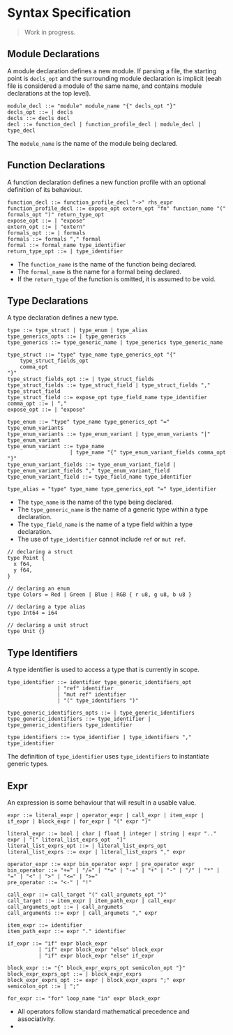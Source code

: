 # Syntax Specification

> Work in progress.

## Module Declarations

A module declaration defines a new module. If parsing a file, the starting point is `decls_opt` and the surrounding module declaration is implicit (eeah file is considered a module of the same name, and contains module declarations at the top level).

```
module_decl ::= "module" module_name "{" decls_opt "}"
decls_opt ::= | decls
decls ::= decls decl
decl ::= function_decl | function_profile_decl | module_decl | type_decl
```

The `module_name` is the name of the module being declared.

## Function Declarations

A function declaration defines a new function profile with an optional definition of its behaviour.

```
function_decl ::= function_profile_decl "->" rhs_expr
function_profile_decl ::= expose_opt extern_opt "fn" function_name "(" formals_opt ")" return_type_opt
expose_opt ::= | "expose"
extern_opt ::= | "extern"
formals_opt ::= | formals
formals ::= formals "," formal
formal ::= formal_name type_identifier
return_type_opt ::= | type_identifier
```

* The `function_name` is the name of the function being declared.
* The `formal_name` is the name for a formal being declared.
* If the `return_type` of the function is omitted, it is assumed to be void.

## Type Declarations

A type declaration defines a new type.

```
type ::= type_struct | type_enum | type_alias
type_generics_opts ::= | type_generics
type_generics ::= type_generic_name | type_generics type_generic_name

type_struct ::= "type" type_name type_generics_opt "{"
    type_struct_fields_opt
    comma_opt
"}"
type_struct_fields_opt ::= | type_struct_fields
type_struct_fields ::= type_struct_field | type_struct_fields "," type_struct_field
type_struct_field ::= expose_opt type_field_name type_identifier
comma_opt ::= | ","
expose_opt ::= | "expose"

type_enum ::= "type" type_name type_generics_opt "=" type_enum_variants
type_enum_variants ::= type_enum_variant | type_enum_variants "|" type_enum_variant
type_enum_variant ::= type_name 
                    | type_name "{" type_enum_variant_fields comma_opt "}"
type_enum_variant_fields ::= type_enum_variant_field | type_enum_variant_fields "," type_enum_variant_field
type_enum_variant_field ::= type_field_name type_identifier

type_alias = "type" type_name type_generics_opt "=" type_identifier
```

* The `type_name` is the name of the type being declared.
* The `type_generic_name` is the name of a generic type within a type declaration.
* The `type_field_name` is the name of a type field within a type declaration.
* The use of `type_identifier` cannot include `ref` or `mut ref`.

```
// declaring a struct
type Point {
  x f64,
  y f64,
}

// declaring an enum
type Colors = Red | Green | Blue | RGB { r u8, g u8, b u8 }

// declaring a type alias
type Int64 = i64

// declaring a unit struct
type Unit {}
```

## Type Identifiers

A type identifier is used to access a type that is currently in scope.

```
type_identifier ::= identifier type_generic_identifiers_opt
                | "ref" identifier
                | "mut ref" identifier
                | "(" type_identifiers ")"

type_generic_identifiers_opts ::= | type_generic_identifiers
type_generic_identifiers ::= type_identifier | type_generic_identifiers type_identifier

type_identifiers ::= type_identifier | type_identifiers "," type_identifier
```

The definition of `type_identifier` uses `type_identifiers` to instantiate generic types.

## Expr

An expression is some behaviour that will result in a usable value.

```
expr ::= literal_expr | operator_expr | call_expr | item_expr | if_expr | block_expr | for_expr | "(" expr ")"

literal_expr ::= bool | char | float | integer | string | expr ".." expr | "[" literal_list_exprs_opt  "]"
literal_list_exprs_opt ::= | literal_list_exprs_opt
literal_list_exprs ::= expr | literal_list_exprs "," expr

operator_expr ::= expr bin_operator expr | pre_operator expr
bin_operator ::= "+=" | "/=" | "*=" | "-=" | "+" | "-" | "/" | "*" | "=" | "<" | ">" | "<=" | ">="
pre_operator ::= "<-" | "!"

call_expr ::= call_target "(" call_argumets_opt ")"
call_target ::= item_expr | item_path_expr | call_expr
call_argumets_opt ::= | call_argumets
call_arguments ::= expr | call_argumets "," expr

item_expr ::= identifier
item_path_expr ::= expr "." identifier

if_expr ::= "if" expr block_expr
          | "if" expr block_expr "else" block_expr
          | "if" expr block_expr "else" if_expr

block_expr ::= "{" block_expr_exprs_opt semicolon_opt "}"
block_expr_exprs_opt ::= | block_expr_exprs
block_expr_exprs_opt ::= expr | block_expr_exprs ";" expr
semicolon_opt ::= | ";"

for_expr ::= "for" loop_name "in" expr block_expr
```

* All operators follow standard mathematical precedence and associativity.
* 